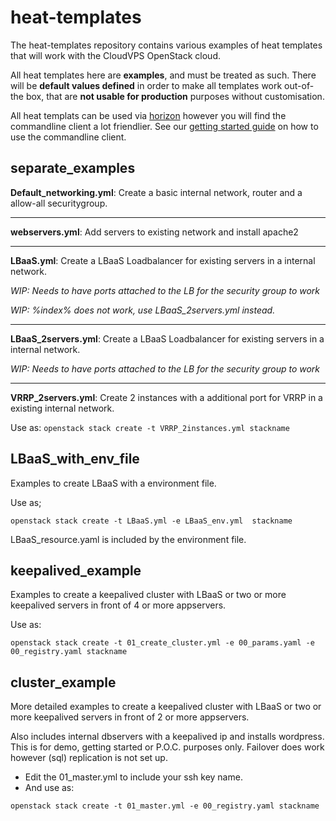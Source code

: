 # heat-templates
The heat-templates repository contains various examples of heat templates that will work with the CloudVPS OpenStack cloud.

All heat templates here are **examples**, and must be treated as such. 
There will be **default values defined** in order to make all templates work out-of-the box, that are **not usable for production** purposes without customisation.

All heat templats can be used via [horizon](https://openstack.cloudvps.com) however you will find the commandline client a lot friendlier.
See our [getting started guide](https://www.cloudvps.nl/openstack/openstack-getting-started-command-line) on how to use the commandline client.

## separate_examples
**Default_networking.yml**: Create a basic internal network, router and a allow-all securitygroup.

---
**webservers.yml**: Add servers to existing network and install apache2

---
**LBaaS.yml**: Create a LBaaS Loadbalancer for existing servers in a internal network.  

*WIP: Needs to have ports attached to the LB for the security group to work*

*WIP: %index% does not work, use LBaaS_2servers.yml instead.*

---
**LBaaS_2servers.yml**: Create a LBaaS Loadbalancer for existing servers in a internal network.

*WIP: Needs to have ports attached to the LB for the security group to work*

---
**VRRP_2servers.yml**: Create 2 instances with a additional port for VRRP in a existing internal network.

Use as: ```openstack stack create -t VRRP_2instances.yml stackname```


## LBaaS_with_env_file
Examples to create LBaaS with a environment file.

Use as;

```openstack stack create -t LBaaS.yml -e LBaaS_env.yml  stackname```

LBaaS_resource.yaml is included by the environment file.

## keepalived_example
Examples to create a keepalived cluster with LBaaS or two or more keepalived servers in front of 4 or more appservers.

Use as:

```openstack stack create -t 01_create_cluster.yml -e 00_params.yaml -e 00_registry.yaml stackname```


## cluster_example
More detailed examples to create a keepalived cluster with LBaaS or two or more keepalived servers in front of 2 or more appservers.

Also includes internal dbservers with a keepalived ip and installs wordpress.
This is for demo, getting started or P.O.C. purposes only. Failover does work however (sql) replication is not set up.



 - Edit the 01_master.yml to include your ssh key name.
 - And use as:

```openstack stack create -t 01_master.yml -e 00_registry.yaml stackname```



